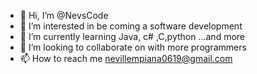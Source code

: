 - 👋 Hi, I’m @NevsCode
- 👀 I’m interested in be coming a software development 
- 🌱 I’m currently learning Java, c# ,C,python ...and more
- 💞️ I’m looking to collaborate on with more programmers 
- 📫 How to reach me nevillempiana0619@gmail.com

<!---
NevsCode/NevsCode is a ✨ special ✨ repository because its `README.md` (this file) appears on your GitHub profile.
You can click the Preview link to take a look at your changes.
--->

